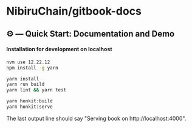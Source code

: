 # NibiruChain/gitbook-docs


## ⚙️ — Quick Start: Documentation and Demo

#### Installation for development on localhost

```sh
nvm use 12.22.12
npm install -g yarn

yarn install
yarn run build
yarn lint && yarn test

yarn honkit:build
yarn honkit:serve
```

The last output line should say "Serving book on http://localhost:4000".


